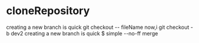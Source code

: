 # cloneRepository
creating a new branch is quick
git checkout -- fileName
now,i git checkout -b dev2
creating a new branch is quick $ simple
--no-ff merge
